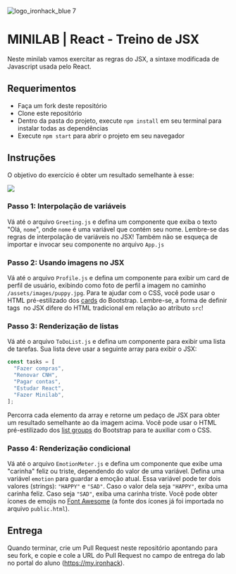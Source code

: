 ![logo_ironhack_blue 7](https://user-images.githubusercontent.com/23629340/40541063-a07a0a8a-601a-11e8-91b5-2f13e4e6b441.png)

# MINILAB | React - Treino de JSX

Neste minilab vamos exercitar as regras do JSX, a sintaxe modificada de Javascript usada pelo React.

## Requerimentos

- Faça um fork deste repositório
- Clone este repositório
- Dentro da pasta do projeto, execute `npm install` em seu terminal para instalar todas as dependências
- Execute `npm start` para abrir o projeto em seu navegador

## Instruções

O objetivo do exercício é obter um resultado semelhante à esse:

![](example.png)

### Passo 1: Interpolação de variáveis

Vá até o arquivo `Greeting.js` e defina um componente que exiba o texto "Olá, `nome`", onde `nome` é uma variável que contém seu nome. Lembre-se das regras de interpolação de variáveis no JSX! Também não se esqueça de importar e invocar seu componente no arquivo `App.js`

### Passo 2: Usando imagens no JSX

Vá até o arquivo `Profile.js` e defina um componente para exibir um card de perfil de usuário, exibindo como foto de perfil a imagem no caminho `/assets/images/puppy.jpg`. Para te ajudar com o CSS, você pode usar o HTML pré-estilizado dos [cards](https://getbootstrap.com/docs/5.0/components/card/) do Bootstrap. Lembre-se, a forma de definir tags <img /> no JSX difere do HTML tradicional em relação ao atributo `src`!

### Passo 3: Renderização de listas

Vá até o arquivo `ToDoList.js` e defina um componente para exibir uma lista de tarefas. Sua lista deve usar a seguinte array para exibir o JSX:

```javascript
const tasks = [
  "Fazer compras",
  "Renovar CNH",
  "Pagar contas",
  "Estudar React",
  "Fazer Minilab",
];
```

Percorra cada elemento da array e retorne um pedaço de JSX para obter um resultado semelhante ao da imagem acima. Você pode usar o HTML pré-estilizado dos [list groups](https://getbootstrap.com/docs/5.0/components/list-group/) do Bootstrap para te auxiliar com o CSS.

### Passo 4: Renderização condicional

Vá até o arquivo `EmotionMeter.js` e defina um componente que exibe uma "carinha" feliz ou triste, dependendo do valor de uma variável. Defina uma variável `emotion` para guardar a emoção atual. Essa variável pode ter dois valores (strings): `"HAPPY"` e `"SAD"`. Caso o valor dela seja `"HAPPY"`, exiba uma carinha feliz. Caso seja `"SAD"`, exiba uma carinha triste. Você pode obter ícones de emojis no [Font Awesome](https://fontawesome.com/v5.15/icons?d=gallery&p=2) (a fonte dos ícones já foi importada no arquivo `public.html`).

## Entrega

Quando terminar, crie um Pull Request neste repositório apontando para seu fork, e copie e cole a URL do Pull Request no campo de entrega do lab no portal do aluno (https://my.ironhack).
